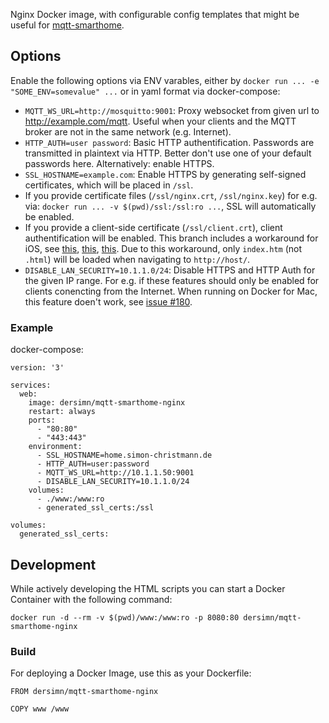 Nginx Docker image, with configurable config templates that might be useful for [mqtt-smarthome](https://github.com/mqtt-smarthome).

## Options

Enable the following options via ENV varables, either by `docker run ... -e "SOME_ENV=somevalue" ...` or in yaml format via docker-compose:

* `MQTT_WS_URL=http://mosquitto:9001`: Proxy websocket from given url to http://example.com/mqtt. Useful when your clients and the MQTT broker are not in the same network (e.g. Internet).
* `HTTP_AUTH=user password`: Basic HTTP authentification. Passwords are transmitted in plaintext via HTTP. Better don't use one of your default passwords here. Alternatively: enable HTTPS.
* `SSL_HOSTNAME=example.com`: Enable HTTPS by generating self-signed certificates, which will be placed in `/ssl`.
* If you provide certificate files (`/ssl/nginx.crt`, `/ssl/nginx.key`) for e.g. via: `docker run ... -v $(pwd)/ssl:/ssl:ro ...`, SSL will automatically be enabled.
* If you provide a client-side certificate (`/ssl/client.crt`), client authentification will be enabled. This branch includes a workaround for iOS, see [this](http://blog.christophermullins.com/2017/04/30/securing-homeassistant-with-client-certificates/), [this](https://github.com/home-assistant/home-assistant-iOS/issues/27), [this](https://www.bountysource.com/issues/35354552-websocket-does-not-send-client-certificate). Due to this workaround, only `index.htm` (not `.html`) will be loaded when navigating to `http://host/`.
* `DISABLE_LAN_SECURITY=10.1.1.0/24`: Disable HTTPS and HTTP Auth for the given IP range. For e.g. if these features should only be enabled for clients conencting from the Internet. When running on Docker for Mac, this feature doen't work, see [issue #180](https://github.com/docker/for-mac/issues/180).

### Example

docker-compose:

	version: '3'

	services:
	  web:
	    image: dersimn/mqtt-smarthome-nginx
	    restart: always
	    ports:
	      - "80:80"
	      - "443:443"
	    environment:
	      - SSL_HOSTNAME=home.simon-christmann.de
	      - HTTP_AUTH=user:password
	      - MQTT_WS_URL=http://10.1.1.50:9001
	      - DISABLE_LAN_SECURITY=10.1.1.0/24
	    volumes:
	      - ./www:/www:ro
	      - generated_ssl_certs:/ssl

	volumes:
	  generated_ssl_certs:

## Development

While actively developing the HTML scripts you can start a Docker Container with the following command:

	docker run -d --rm -v $(pwd)/www:/www:ro -p 8080:80 dersimn/mqtt-smarthome-nginx

### Build

For deploying a Docker Image, use this as your Dockerfile:

	FROM dersimn/mqtt-smarthome-nginx

	COPY www /www
